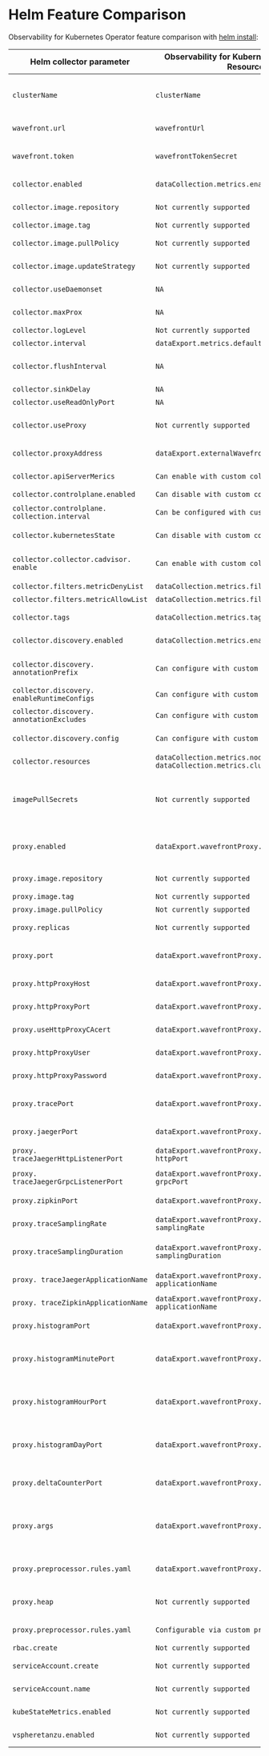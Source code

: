 # Helm Feature Comparison
Observability for Kubernetes Operator feature comparison with [helm install](https://github.com/wavefrontHQ/helm/tree/master/wavefront#configuration):


| Helm collector parameter                      | Observability for Kubernetes Operator Custom Resource `spec`.                                                           | Description                                                                                                                                                                   |
|-----------------------------------------------|------------------------------------------------------------------------------------------------------|-------------------------------------------------------------------------------------------------------------------------------------------------------------------------------|
| `clusterName`                                 | `clusterName`                                                                                        | ClusterName is a unique name for the Kubernetes cluster to be identified via a metric tag on Operations for Applications                                                      |
| `wavefront.url`                               | `wavefrontUrl`                                                                                       | Wavefront URL for your cluster. Ex: https://<your_cluster>.wavefront.com                                                                                                      |
| `wavefront.token`                             | `wavefrontTokenSecret`                                                                               | WavefrontTokenSecret is the name of the secret that contains a Wavefront API Token.                                                                                           |
| `collector.enabled`                           | `dataCollection.metrics.enable`                                                                      | Metrics holds the configuration for node and cluster collectors.                                                                                                              |
| `collector.image.repository`                  | `Not currently supported`                                                                            | Kubernetes Metrics Collector image registry and name                                                                                                                          |
| `collector.image.tag`                         | `Not currently supported`                                                                            | Kubernetes Metrics Collector image tag                                                                                                                                        |
| `collector.image.pullPolicy`                  | `Not currently supported`                                                                            | Kubernetes Metrics Collector image pull policy                                                                                                                                |
| `collector.image.updateStrategy`              | `Not currently supported`                                                                            | Kubernetes Metrics Collector updateStrategy                                                                                                                                   |
| `collector.useDaemonset`                      | `NA`                                                                                                 | The operator uses an improved leader deployment/daemonSet architecture                                                                                                        |
| `collector.maxProx`                           | `NA`                                                                                                 | Not supported in helm or operator install                                                                                                                                     |
| `collector.logLevel`                          | `Not currently supported`                                                                            | Min logging level (info, debug, trace)                                                                                                                                        |
| `collector.interval`                          | `dataExport.metrics.defaultCollectionInterval`                                                       | Default metrics collection interval                                                                                                                                           |
| `collector.flushInterval`                     | `NA`                                                                                                 | This option was removed and the optimal flush interval is automatically set.                                                                                                  |
| `collector.sinkDelay`                         | `NA`                                                                                                 | This option was removed.                                                                                                                                                      |
| `collector.useReadOnlyPort`                   | `NA`                                                                                                 | This option was removed.                                                                                                                                                      |
| `collector.useProxy`                          | `Not currently supported`                                                                            | Operator no longer supports direct ingest, requires internal or external proxy configuration                                                                                  |
| `collector.proxyAddress`                      | `dataExport.externalWavefrontProxy.Url`                                                              | Url is the proxy URL that the collector sends metrics to.                                                                                                                     |
| `collector.apiServerMerics`                   | `Can enable with custom collector config`                                                            | Collect metrics about Kubernetes API server.                                                                                                                                  |
| `collector.controlplane.enabled`              | `Can disable with custom collector config`                                                           | Enable control plane metrics.                                                                                                                                                 |
| `collector.controlplane. collection.interval` | `Can be configured with custom collector config`                                                     | The collection interval for the control plane metrics                                                                                                                         |
| `collector.kubernetesState`                   | `Can disable with custom collector config`                                                           | Collect metrics about Kubernetes resource states.                                                                                                                             |
| `collector.collector.cadvisor. enable`        | `Can enable with custom collector config`                                                            | Enable cAdvisor prometheus endpoint. See the cAdvisor docs for details on what metrics are available.                                                                         |
| `collector.filters.metricDenyList`            | `dataCollection.metrics.filters.denyList`                                                            | List of metric patterns to deny.                                                                                                                                              |
| `collector.filters.metricAllowList`           | `dataCollection.metrics.filters.allowList`                                                           | List of metric patterns to allow.                                                                                                                                             |
| `collector.tags`                              | `dataCollection.metrics.tags`                                                                        | Map of tags (key/value) to add to all metrics collected                                                                                                                       |
| `collector.discovery.enabled`                 | `dataCollection.metrics.enableDiscovery`                                                             | Rules based and Prometheus endpoints auto-discovery. Defaults to true.                                                                                                        |
| `collector.discovery. annotationPrefix`       | `Can configure with custom collector config`                                                         | Replaces prometheus.io as prefix for annotations of auto-discovered Prometheus endpoints                                                                                      |
| `collector.discovery. enableRuntimeConfigs`   | `Can configure with custom collector config`                                                         | Enable runtime discovery rules                                                                                                                                                |
| `collector.discovery. annotationExcludes`     | `Can configure with custom collector config`                                                         | Exclude resources from annotation based auto-discovery                                                                                                                        |
| `collector.discovery.config`                  | `Can configure with custom collector config`                                                         | Exclude resources from annotation based auto-discovery                                                                                                                        |
| `collector.resources`                         | `dataCollection.metrics.nodeCollector.resources` `dataCollection.metrics.clusterCollector.resources` | Configuration for rules based auto-discovery                                                                                                                                  |
| `imagePullSecrets`                            | `Not currently supported`                                                                            | Enable Wavefront Proxy and Kubernetes Metrics Collector to pull from private image repositories. Note: secret must exist in namespace that will be used for the installation. |
| `proxy.enabled`                               | `dataExport.wavefrontProxy.enable`                                                                   | Enable is whether to enable the Wavefront Proxy. Defaults to true. Disable to use `dataExport.externalWavefrontProxy.Url`                                                     |
| `proxy.image.repository`                      | `Not currently supported`                                                                            | Kubernetes Metrics Collector image registry and name                                                                                                                          |
| `proxy.image.tag`                             | `Not currently supported`                                                                            | Wavefront Proxy image tag                                                                                                                                                     |
| `proxy.image.pullPolicy`                      | `Not currently supported`                                                                            | Wavefront Proxy image pull policy                                                                                                                                             |
| `proxy.replicas`                              | `Not currently supported`                                                                            | Replicas to deploy for Wavefront Proxy (usually 1)                                                                                                                            |
| `proxy.port`                                  | `dataExport.wavefrontProxy.metricPort`                                                               | MetricPort is the port for sending Wavefront data format metrics. Defaults to 2878.                                                                                           |
| `proxy.httpProxyHost`                         | `dataExport.wavefrontProxy.httpProxy.secret`                                                         | Name of the secret containing the HttpProxy configuration.                                                                                                                    |
| `proxy.httpProxyPort`                         | `dataExport.wavefrontProxy.httpProxy.secret`                                                         | Name of the secret containing the HttpProxy configuration.                                                                                                                    |
| `proxy.useHttpProxyCAcert`                    | `dataExport.wavefrontProxy.httpProxy.secret`                                                         | Name of the secret containing the HttpProxy configuration.                                                                                                                    |
| `proxy.httpProxyUser`                         | `dataExport.wavefrontProxy.httpProxy.secret`                                                         | Name of the secret containing the HttpProxy configuration.                                                                                                                    |
| `proxy.httpProxyPassword`                     | `dataExport.wavefrontProxy.httpProxy.secret`                                                         | Name of the secret containing the HttpProxy configuration.                                                                                                                    |
| `proxy.tracePort`                             | `dataExport.wavefrontProxy.tracing.wavefront.port`                                                   | Port for sending distributed Operations for Applications format tracing data (usually 30000)                                                                                  |
| `proxy.jaegerPort`                            | `dataExport.wavefrontProxy.tracing.jaeger.port`                                                      | Port for Jaeger format tracing data (usually 30001)                                                                                                                           |
| `proxy. traceJaegerHttpListenerPort`          | `dataExport.wavefrontProxy.tracing.jaeger. httpPort`                                                 | HttpPort for Jaeger Thrift format data (usually 30080)                                                                                                                        |
| `proxy. traceJaegerGrpcListenerPort`          | `dataExport.wavefrontProxy.tracing.jaeger. grpcPort`                                                 | GrpcPort for Jaeger GRPC format data (usually 14250)                                                                                                                          |
| `proxy.zipkinPort`                            | `dataExport.wavefrontProxy.tracing.zipkin.port`                                                      | Port for Zipkin format tracing data (usually 9411)                                                                                                                            |
| `proxy.traceSamplingRate`                     | `dataExport.wavefrontProxy.tracing.wavefront. samplingRate`                                          | SamplingRate Distributed tracing data sampling rate (0 to 1)                                                                                                                  |
| `proxy.traceSamplingDuration`                 | `dataExport.wavefrontProxy.tracing.wavefront. samplingDuration`                                      | SamplingDuration When set to greater than 0, spans that exceed this duration will force trace to be sampled (ms)                                                              |
| `proxy. traceJaegerApplicationName`           | `dataExport.wavefrontProxy.tracing.jaeger. applicationName`                                          | Custom application name for traces received on Jaeger's Http or Gprc port.                                                                                                    |
| `proxy. traceZipkinApplicationName`           | `dataExport.wavefrontProxy.tracing.zipkin. applicationName`                                          | Custom application name for traces received on Zipkin's port.                                                                                                                 |
| `proxy.histogramPort`                         | `dataExport.wavefrontProxy.histogram.port`                                                           | Port for Operations for Applications histogram distributions (usually 40000)                                                                                                  |
| `proxy.histogramMinutePort`                   | `dataExport.wavefrontProxy.histogram.minutePort`                                                     | Port to accumulate 1-minute based histograms on Operations for Applications data format (usually 40001)                                                                       |
| `proxy.histogramHourPort`                     | `dataExport.wavefrontProxy.histogram.hourPort`                                                       | Port to accumulate 1-hour based histograms on Operations for Applications data format (usually 40002)                                                                         |
| `proxy.histogramDayPort`                      | `dataExport.wavefrontProxy.histogram.dayPort`                                                        | Port to accumulate 1-day based histograms on Operations for Applications data format (usually 40002)                                                                          |
| `proxy.deltaCounterPort`                      | `dataExport.wavefrontProxy.deltaCounterPort`                                                         | Port to send delta counters on Operations for Applications data format (usually 50000)                                                                                        |
| `proxy.args`                                  | `dataExport.wavefrontProxy.args`                                                                     | Additional Wavefront Proxy properties can be passed as command line arguments in the `--<property_name> <value>` format. Multiple properties can be specified.                |
| `proxy.preprocessor.rules.yaml`               | `dataExport.wavefrontProxy.preprocessor`                                                             | Name of the configmap containing a rules.yaml key with proxy preprocessing rules                                                                                              |
| `proxy.heap`                                  | `Not currently supported`                                                                            | Wavefront Proxy Java heap maximum usage (java -Xmx command line option)                                                                                                       |
| `proxy.preprocessor.rules.yaml`               | `Configurable via custom preproccesor rules`                                                         | YAML configuraiton for Wavefront Proxy preprocessor rules                                                                                                                     |
| `rbac.create`                                 | `Not currently supported`                                                                            | Create RBAC resources                                                                                                                                                         |
| `serviceAccount.create`                       | `Not currently supported`                                                                            | Create Operations for Applications service account                                                                                                                            |
| `serviceAccount.name`                         | `Not currently supported`                                                                            | Name of Operations for Applications service account                                                                                                                           |
| `kubeStateMetrics.enabled`                    | `Not currently supported`                                                                            | Setup and enable Kube State Metrics for collection                                                                                                                            |
| `vspheretanzu.enabled`                        | `Not currently supported`                                                                            | Enable and create role binding for vSphere with Tanzu kubernetes cluster                                                                                                      |
